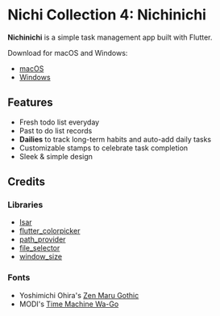 # Nichi Collection 4: Nichinichi

**Nichinichi** is a simple task management app built with Flutter.  

Download for macOS and Windows:
* [macOS](https://tamitakada.github.io/nichinichi-website/)
* [Windows](https://apps.microsoft.com/store/detail/nichinichi/9N51824D8BGV)

## Features
* Fresh todo list everyday
* Past to do list records
* **Dailies** to track long-term habits and auto-add daily tasks
* Customizable stamps to celebrate task completion
* Sleek & simple design

## Credits
### Libraries
* [Isar](https://isar.dev/)
* [flutter_colorpicker](https://pub.dev/packages/flutter_colorpicker)
* [path_provider](https://pub.dev/packages/path_provider)
* [file_selector](https://pub.dev/packages/file_selector)
* [window_size](https://github.com/google/flutter-desktop-embedding/tree/main/plugins/window_size)

### Fonts
* Yoshimichi Ohira's [Zen Maru Gothic](https://fonts.google.com/specimen/Zen+Maru+Gothic?query=zen+maru)
* MODI's [Time Machine Wa-Go](http://modi.jpn.org/font_timemachine-wa.php)
